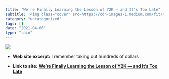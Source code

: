```yaml
---
title: "We’re Finally Learning the Lesson of Y2K — and It’s Too Late"
subtitle: '<img class="cover" src=https://cdn-images-1.medium.com/fit/t/6000/4000/1*uprL6F6rfzVi5VYPsPkTDg.jpeg...'
category: "uncategorized"
tags: []
date: "2021-04-06"
type: "rain"
---
```

<img class="cover" src=https://cdn-images-1.medium.com/fit/t/6000/4000/1*uprL6F6rfzVi5VYPsPkTDg.jpeg>



* **Web site excerpt:** I remember taking out hundreds of dollars

* **Link to site:** **[We’re Finally Learning the Lesson of Y2K — and It’s Too Late](https://link.medium.com/b3wRq9eHZS)**
